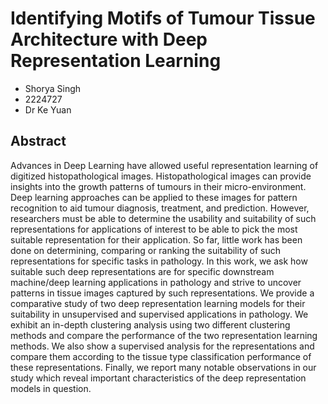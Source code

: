 # Identifying Motifs of Tumour Tissue Architecture with Deep Representation Learning
* Shorya Singh
* 2224727
* Dr Ke Yuan

## Abstract

Advances in Deep Learning have allowed useful representation learning of digitized histopathological images. Histopathological images can provide insights into the growth patterns of tumours in their micro-environment. Deep learning approaches can be applied to these images for pattern recognition to aid tumour diagnosis, treatment, and prediction. However, researchers must be able to determine the usability and suitability of such representations for applications of interest to be able to pick the most suitable representation for their application. So far, little work has been done on determining, comparing or ranking the suitability of such representations for specific tasks in pathology. In this work, we ask how suitable such deep representations are for specific downstream machine/deep learning applications in pathology and strive to uncover patterns in tissue images captured by such representations. We provide a comparative study of two deep representation learning models for their suitability in unsupervised and supervised applications in pathology. We exhibit an in-depth clustering analysis using two different clustering methods and compare the performance of the two representation learning methods. We also show a supervised analysis for the representations and compare them according to the tissue type classification performance of these representations. Finally, we report many notable observations in our study which reveal important characteristics of the deep representation models in question.
